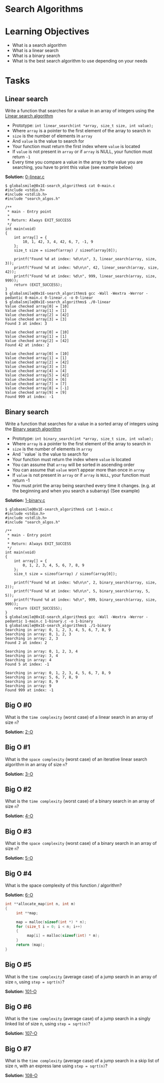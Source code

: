 # Search Algorithms

# Learning Objectives

* What is a search algorithm
* What is a linear search
* What is a binary search
* What is the best search algorithm to use depending on your needs

# Tasks

## Linear search

Write a function that searches for a value in an array of integers using the [Linear search algorithm](https://en.wikipedia.org/wiki/Linear_search)

* Prototype: `int linear_search(int *array, size_t size, int value);`
* Where `array` is a pointer to the first element of the array to search in
* `size` is the number of elements in `array`
* And `value` is the value to search for
* Your function must return the first index where `value` is located
* If `value` is not present in `array` or if `array` is NULL, your function must return `-1`
* Every time you compare a value in the array to the value you are searching, you have to print this value (see example below)

**Solution:** [0-linear.c](./0-linear.c)

```
$ globalsmile@0x1E-search_algorithms$ cat 0-main.c 
#include <stdio.h>
#include <stdlib.h>
#include "search_algos.h"

/**
 * main - Entry point
 *
 * Return: Always EXIT_SUCCESS
 */
int main(void)
{
    int array[] = {
        10, 1, 42, 3, 4, 42, 6, 7, -1, 9
    };
    size_t size = sizeof(array) / sizeof(array[0]);

    printf("Found %d at index: %d\n\n", 3, linear_search(array, size, 3));
    printf("Found %d at index: %d\n\n", 42, linear_search(array, size, 42));
    printf("Found %d at index: %d\n", 999, linear_search(array, size, 999));
    return (EXIT_SUCCESS);
}
$ globalsmile@0x1E-search_algorithms$ gcc -Wall -Wextra -Werror -pedantic 0-main.c 0-linear.c -o 0-linear
$ globalsmile@0x1E-search_algorithms$ ./0-linear 
Value checked array[0] = [10]
Value checked array[1] = [1]
Value checked array[2] = [42]
Value checked array[3] = [3]
Found 3 at index: 3

Value checked array[0] = [10]
Value checked array[1] = [1]
Value checked array[2] = [42]
Found 42 at index: 2

Value checked array[0] = [10]
Value checked array[1] = [1]
Value checked array[2] = [42]
Value checked array[3] = [3]
Value checked array[4] = [4]
Value checked array[5] = [42]
Value checked array[6] = [6]
Value checked array[7] = [7]
Value checked array[8] = [-1]
Value checked array[9] = [9]
Found 999 at index: -1
```

## Binary search

Write a function that searches for a value in a sorted array of integers using the [Binary search algorithm](https://en.wikipedia.org/wiki/Binary_search_algorithm)

* Prototype: `int binary_search(int *array, size_t size, int value);`
* Where `array` is a pointer to the first element of the array to search in
* `size` is the number of elements in `array`
* And ``value` is the value to search for
* Your function must return the index where `value` is located
* You can assume that `array` will be sorted in ascending order
* You can assume that `value` won’t appear more than once in `array`
* If `value` is not present in `array` or if `array` is `NULL`, your function must return -1
* You must print the array being searched every time it changes. (e.g. at the beginning and when you search a subarray) (See example)

**Solution:** [1-binary.c](./1-binary.c)

```
$ globasmile@0x1E-search_algorithms$ cat 1-main.c 
#include <stdio.h>
#include <stdlib.h>
#include "search_algos.h"

/**
 * main - Entry point
 *
 * Return: Always EXIT_SUCCESS
 */
int main(void)
{
    int array[] = {
        0, 1, 2, 3, 4, 5, 6, 7, 8, 9
    };
    size_t size = sizeof(array) / sizeof(array[0]);

    printf("Found %d at index: %d\n\n", 2, binary_search(array, size, 2));
    printf("Found %d at index: %d\n\n", 5, binary_search(array, 5, 5));
    printf("Found %d at index: %d\n", 999, binary_search(array, size, 999));
    return (EXIT_SUCCESS);
}
$ globalsmile@0x1E-search_algorithms$ gcc -Wall -Wextra -Werror -pedantic 1-main.c 1-binary.c -o 1-binary
$ globalsmile@0x1E-search_algorithms$ ./1-binary 
Searching in array: 0, 1, 2, 3, 4, 5, 6, 7, 8, 9
Searching in array: 0, 1, 2, 3
Searching in array: 2, 3
Found 2 at index: 2

Searching in array: 0, 1, 2, 3, 4
Searching in array: 3, 4
Searching in array: 4
Found 5 at index: -1

Searching in array: 0, 1, 2, 3, 4, 5, 6, 7, 8, 9
Searching in array: 5, 6, 7, 8, 9
Searching in array: 8, 9
Searching in array: 9
Found 999 at index: -1
```

## Big O #0

What is the `time complexity` (worst case) of a linear search in an array of size `n`?

**Solution:** [2-O](./2-O)

## Big O #1

What is the `space complexity` (worst case) of an iterative linear search algorithm in an array of size `n`?

**Solution:** [3-O](./3-O)

## Big O #2

What is the `time complexity` (worst case) of a binary search in an array of size `n`?

**Solution:** [4-O](./4-O)

## Big O #3

What is the `space complexity` (worst case) of a binary search in an array of size `n`?

**Solution:** [5-O](./5-O)

## Big O #4

What is the space complexity of this function / algorithm?

**Solution:** [6-O](./6-O)

```C
int **allocate_map(int n, int m)
{
     int **map;

     map = malloc(sizeof(int *) * n);
     for (size_t i = 0; i < n; i++)
     {
          map[i] = malloc(sizeof(int) * m);
     }
     return (map);
}
```

## Big O #5

What is the `time complexity` (average case) of a jump search in an array of size `n`, using `step = sqrt(n)`?

**Solution:** [101-O](./101-O)

## Big O #6

What is the `time complexity` (average case) of a jump search in a singly linked list of size n, using `step = sqrt(n)`?

**Solution:** [107-O](./107-O)

## Big O #7

What is the `time complexity` (average case) of a jump search in a skip list of size n, with an express lane using `step = sqrt(n)`?

**Solution:** [108-O](./108-O)
